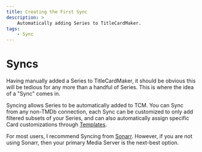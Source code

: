 ```yaml
---
title: Creating the First Sync
description: >
    Automatically adding Series to TitleCardMaker.
tags:
    - Sync
---
```


# Syncs

Having manually added a Series to TitleCardMaker, it should be obvious this will
be tedious for any more than a handful of Series. This is where the idea of a
"Sync" comes in.

Syncing allows Series to be automatically added to TCM. You can Sync from any
non-TMDb connection, each Sync can be customized to only add filtered subsets of
your Series, and can also automatically assign specific Card customizations
through [Templates](../creating_templates.md).

For most users, I recommend Syncing from [Sonarr](./sonarr.md). However, if you
are not using Sonarr, then your primary Media Server is the next-best option.
